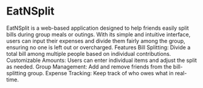 # EatNSplit
EatNSplit is a web-based application designed to help friends easily split bills during group meals or outings. With its simple and intuitive interface, users can input their expenses and divide them fairly among the group, ensuring no one is left out or overcharged.
Features
Bill Splitting: Divide a total bill among multiple people based on individual contributions.
Customizable Amounts: Users can enter individual items and adjust the split as needed.
Group Management: Add and remove friends from the bill-splitting group.
Expense Tracking: Keep track of who owes what in real-time.
